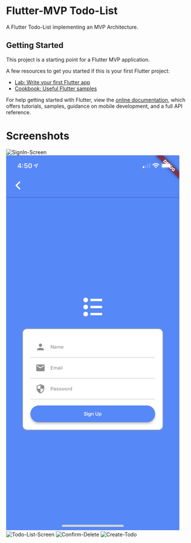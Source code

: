 # Flutter-MVP Todo-List

A Flutter Todo-List implementing an MVP Architecture.

## Getting Started

This project is a starting point for a Flutter MVP application.

A few resources to get you started if this is your first Flutter project:

- [Lab: Write your first Flutter app](https://flutter.io/docs/get-started/codelab)
- [Cookbook: Useful Flutter samples](https://flutter.io/docs/cookbook)

For help getting started with Flutter, view the 
[online documentation](https://flutter.io/docs), which offers tutorials, 
samples, guidance on mobile development, and a full API reference.

# Screenshots
![SignIn-Screen](https://github.com/akinsete/Flutter-Todo-MVP-App/blob/master/assets/images/sign_in.png=100x150)
![SignUp-Screen](https://github.com/akinsete/Flutter-Todo-MVP-App/blob/master/assets/images/sign_up.png)
![Todo-List-Screen](https://github.com/akinsete/Flutter-Todo-MVP-App/blob/master/assets/images/todo_list.png=100x150)
![Confirm-Delete](https://github.com/akinsete/Flutter-Todo-MVP-App/blob/master/assets/images/confirm_delete.png=100x150)
![Create-Todo](https://github.com/akinsete/Flutter-Todo-MVP-App/blob/master/assets/images/create_todo.png=100x150)

